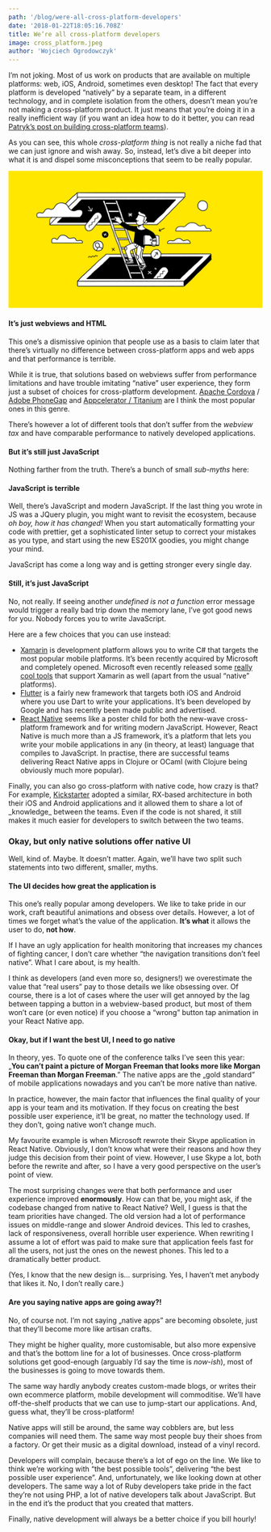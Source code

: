 ```yaml
---
path: '/blog/were-all-cross-platform-developers'
date: '2018-01-22T18:05:16.708Z'
title: We’re all cross-platform developers
image: cross_platform.jpeg
author: 'Wojciech Ogrodowczyk'
---
```


I’m not joking. Most of us work on products that are available on multiple platforms: web, iOS, Android, sometimes even desktop! The fact that every platform is developed “natively” by a separate team, in a different technology, and in complete isolation from the others, doesn’t mean you’re not making a cross-platform product. It just means that you’re doing it in a really inefficient way (if you want an idea how to do it better, you can read [Patryk’s post on building cross-platform teams](/blog/building-cross-platform-teams)).

As you can see, this whole _cross-platform thing_ is not really a niche fad that we can just ignore and wish away. So, instead, let’s dive a bit deeper into what it is and dispel some misconceptions that seem to be really popular.

![Navigating cross-platform ecosystem ain’t easy.](cross_platform.jpeg)

#### It’s just webviews and HTML

This one’s a dismissive opinion that people use as a basis to claim later that there’s virtually no difference between cross-platform apps and web apps and that performance is terrible.

While it is true, that solutions based on webviews suffer from performance limitations and have trouble imitating “native” user experience, they form just a subset of choices for cross-platform development. [Apache Cordova](https://cordova.apache.org/) / [Adobe PhoneGap](https://phonegap.com/) and [Appcelerator / Titanium](http://www.appcelerator.com/) are I think the most popular ones in this genre.

There’s however a lot of different tools that don’t suffer from the _webview tax_ and have comparable performance to natively developed applications.

#### But it’s still just JavaScript

Nothing farther from the truth. There’s a bunch of small _sub-myths_ here:

#### JavaScript is terrible

Well, there’s JavaScript and modern JavaScript. If the last thing you wrote in JS was a JQuery plugin, you might want to revisit the ecosystem, because _oh boy, how it has changed!_ When you start automatically formatting your code with prettier, get a sophisticated linter setup to correct your mistakes as you type, and start using the new ES201X goodies, you might change your mind.

JavaScript has come a long way and is getting stronger every single day.

#### Still, it’s just JavaScript

No, not really. If seeing another _undefined is not a function_ error message would trigger a really bad trip down the memory lane, I’ve got good news for you. Nobody forces you to write JavaScript.

Here are a few choices that you can use instead:

- [Xamarin](https://www.xamarin.com/) is development platform allows you to write C# that targets the most popular mobile platforms. It’s been recently acquired by Microsoft and completely opened. Microsoft even recently released some [really cool tools](http://appcenter.ms/) that support Xamarin as well (apart from the usual “native” platforms).
- [Flutter](https://flutter.io/) is a fairly new framework that targets both iOS and Android where you use Dart to write your applications. It’s been developed by Google and has recently been made public and advertised.
- [React Native](https://facebook.github.io/react-native/) seems like a poster child for both the new-wave cross-platform framework and for writing modern JavaScript. However, React Native is much more than a JS framework, it’s a platform that lets you write your mobile applications in any (in theory, at least) language that compiles to JavaScript. In practise, there are successful teams delivering React Native apps in Clojure or OCaml (with Clojure being obviously much more popular).

Finally, you can also go cross-platform with native code, how crazy is that? For example, [Kickstarter](https://github.com/kickstarter/) adopted a similar, RX-based architecture in both their iOS and Android applications and it allowed them to share a lot of \_knowledge\_ between the teams. Even if the code is not shared, it still makes it much easier for developers to switch between the two teams.

### Okay, but only native solutions offer native UI

Well, kind of. Maybe. It doesn’t matter. Again, we’ll have two split such statements into two different, smaller, myths.

#### The UI decides how great the application is

This one’s really popular among developers. We like to take pride in our work, craft beautiful animations and obsess over details. However, a lot of times we forget what’s the value of the application. **It’s what** it allows the user to do, **not how**.

If I have an ugly application for health monitoring that increases my chances of fighting cancer, I don’t care whether “the navigation transitions don’t feel native”. What I care about, is my health.

I think as developers (and even more so, designers!) we overestimate the value that “real users” pay to those details we like obsessing over. Of course, there is a lot of cases where the user will get annoyed by the lag between tapping a button in a webview-based product, but most of them won’t care (or even notice) if you choose a “wrong” button tap animation in your React Native app.

#### Okay, but if I want the best UI, I need to go native

In theory, yes. To quote one of the conference talks I’ve seen this year: „**You can’t paint a picture of Morgan Freeman that looks more like Morgan Freeman than Morgan Freeman**.” The native apps are the „gold standard” of mobile applications nowadays and you can’t be more native than native.

In practice, however, the main factor that influences the final quality of your app is your team and its motivation. If they focus on creating the best possible user experience, it’ll be great, no matter the technology used. If they don’t, going native won’t change much.

My favourite example is when Microsoft rewrote their Skype application in React Native. Obviously, I don’t know what were their reasons and how they judge this decision from their point of view. However, I use Skype a lot, both before the rewrite and after, so I have a very good perspective on the user’s point of view.

The most surprising changes were that both performance and user experience improved **enormously**. How can that be, you might ask, if the codebase changed from native to React Native? Well, I guess is that the team priorities have changed. The old version had a lot of performance issues on middle-range and slower Android devices. This led to crashes, lack of responsiveness, overall horrible user experience. When rewriting I assume a lot of effort was paid to make sure that application feels fast for all the users, not just the ones on the newest phones. This led to a dramatically better product.

(Yes, I know that the new design is… surprising. Yes, I haven’t met anybody that likes it. No, I don’t really care.)

#### Are you saying native apps are going away?!

No, of course not. I’m not saying „native apps” are becoming obsolete, just that they’ll become more like artisan crafts.

They might be higher quality, more customisable, but also more expensive and that’s the bottom line for a lot of businesses. Once cross-platform solutions get good-enough (arguably I’d say the time is _now-ish_), most of the businesses is going to move towards them.

The same way hardly anybody creates custom-made blogs, or writes their own ecommerce platform, mobile development will commoditise. We’ll have off-the-shelf products that we can use to jump-start our applications. And, guess what, they’ll be cross-platform!

Native apps will still be around, the same way cobblers are, but less companies will need them. The same way most people buy their shoes from a factory. Or get their music as a digital download, instead of a vinyl record.

Developers will complain, because there’s a lot of ego on the line. We like to think we’re working with “the best possible tools”, delivering “the best possible user experience”. And, unfortunately, we like looking down at other developers. The same way a lot of Ruby developers take pride in the fact they’re not using PHP, a lot of native developers talk about JavaScript. But in the end it’s the product that you created that matters.

Finally, native development will always be a better choice if you bill hourly!
